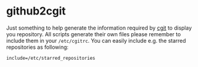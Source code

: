 # github2cgit

Just something to help generate the information required by [cgit][0] to display you repository.
All scripts generate their own files please remember to include them in your `/etc/cgitrc`.
You can easily include e.g. the starred repositories as following:

    include=/etc/starred_repositories

[0]: http://git.zx2c4.com/cgit/
